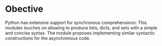 # Obective
Python has extensive support for synchronous comprehensions:
This modules touches on allowing to produce lists, dicts, and sets
with a simple and concise syntax.
The module proposes implementing similar syntactic constructions
for the asynchronous code.
